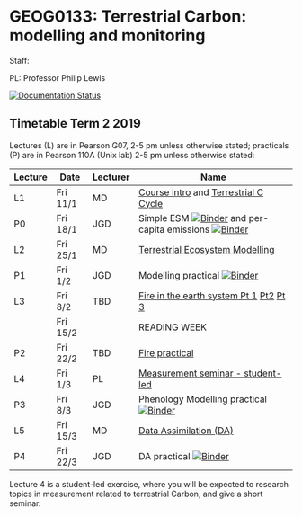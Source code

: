 # GEOG0133: Terrestrial Carbon: modelling and monitoring

Staff:

PL: Professor Philip Lewis


[![Documentation Status](https://readthedocs.com/projects/ucl-eo-geog0133/badge/?version=latest)](https://ucl-eo-geog0133.readthedocs-hosted.com/en/latest/?badge=latest)

## Timetable Term 2 2019

Lectures (L) are in Pearson G07, 2-5 pm unless otherwise stated; practicals (P) are in Pearson 110A (Unix lab) 2-5 pm unless otherwise stated:

|  Lecture |  Date | Lecturer  | Name  | 
|---|---|---|---|
|L1| Fri 11/1| MD |[Course intro](https://moodle-1819.ucl.ac.uk/mod/resource/view.php?id=290310) and [Terrestrial  C Cycle](https://moodle-1819.ucl.ac.uk/mod/resource/view.php?id=290311)|
|P0| Fri 18/1| JGD| Simple ESM [![Binder](https://mybinder.org/badge_logo.svg)](https://mybinder.org/v2/gh/jgomezdans/geog0133-practicals/master?filepath=01-Simple_Earth_System_Model.ipynb) and per-capita emissions [![Binder](https://mybinder.org/badge_logo.svg)](https://mybinder.org/v2/gh/jgomezdans/geog0133-practicals/master?filepath=02-Emissions_Exercise.ipynb)|
|L2| Fri 25/1| MD |[Terrestrial Ecosystem Modelling](https://moodle-1819.ucl.ac.uk/mod/resource/view.php?id=290315)|
|P1| Fri 1/2| JGD |Modelling practical  [![Binder](https://mybinder.org/badge_logo.svg)](https://mybinder.org/v2/gh/jgomezdans/geog0133-practicals/master?filepath=03-Photosynthesis_Modelling_Practical.ipynb) |
|L3| Fri 8/2| TBD |[Fire in the earth system Pt 1](docs/figures/wooster_lecture1_fire_intro.pdf) [Pt2](docs/figures/wooster_lecture2_fire.pdf) [Pt 3](docs/figures/Fires_and_climate.pdf)| 
||Fri 15/2|| READING WEEK |
|P2| Fri 22/2| TBD |[Fire practical](https://github.com/profLewis/Wooster_fire_practical) |
|L4| Fri 1/3 |PL |[Measurement seminar - student-led](https://moodle-1819.ucl.ac.uk/mod/page/view.php?id=290319)|
|P3| Fri 8/3 |JGD | Phenology Modelling practical [![Binder](https://mybinder.org/badge_logo.svg)](https://mybinder.org/v2/gh/jgomezdans/geog0133-practicals/master?filepath=04-Phenology_Modelling_Practical.ipynb) |
|L5| Fri 15/3 |MD |[Data Assimilation (DA)](https://moodle-1819.ucl.ac.uk/mod/resource/view.php?id=290327)|
|P4| Fri 22/3 |JGD | DA practical [![Binder](https://mybinder.org/badge_logo.svg)](https://mybinder.org/v2/gh/jgomezdans/dalec_pf/master?filepath=DA_practical.ipynb) |

Lecture 4 is a student-led exercise, where you will be expected to research topics in measurement related to terrestrial Carbon, and give a short seminar.
